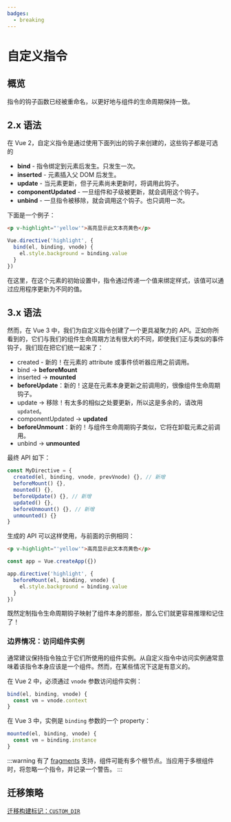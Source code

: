 ```yaml
---
badges:
  - breaking
---
```


# 自定义指令 <MigrationBadges :badges="$frontmatter.badges" />

## 概览

指令的钩子函数已经被重命名，以更好地与组件的生命周期保持一致。

## 2.x 语法

在 Vue 2，自定义指令是通过使用下面列出的钩子来创建的，这些钩子都是可选的

- **bind** - 指令绑定到元素后发生。只发生一次。
- **inserted** - 元素插入父 DOM 后发生。
- **update** - 当元素更新，但子元素尚未更新时，将调用此钩子。
- **componentUpdated** - 一旦组件和子级被更新，就会调用这个钩子。
- **unbind** - 一旦指令被移除，就会调用这个钩子。也只调用一次。

下面是一个例子：

```html
<p v-highlight="'yellow'">高亮显示此文本亮黄色</p>
```

```js
Vue.directive('highlight', {
  bind(el, binding, vnode) {
    el.style.background = binding.value
  }
})
```

在这里，在这个元素的初始设置中，指令通过传递一个值来绑定样式，该值可以通过应用程序更新为不同的值。

## 3.x 语法

然而，在 Vue 3 中，我们为自定义指令创建了一个更具凝聚力的 API。正如你所看到的，它们与我们的组件生命周期方法有很大的不同，即使我们正与类似的事件钩子，我们现在把它们统一起来了：

- created - 新的！在元素的 attribute 或事件侦听器应用之前调用。
- bind → **beforeMount**
- inserted → **mounted**
- **beforeUpdate**：新的！这是在元素本身更新之前调用的，很像组件生命周期钩子。
- update → 移除！有太多的相似之处要更新，所以这是多余的，请改用 `updated`。
- componentUpdated → **updated**
- **beforeUnmount**：新的！与组件生命周期钩子类似，它将在卸载元素之前调用。
- unbind -> **unmounted**

最终 API 如下：

```js
const MyDirective = {
  created(el, binding, vnode, prevVnode) {}, // 新增
  beforeMount() {},
  mounted() {},
  beforeUpdate() {}, // 新增
  updated() {},
  beforeUnmount() {}, // 新增
  unmounted() {}
}
```

生成的 API 可以这样使用，与前面的示例相同：

```html
<p v-highlight="'yellow'">高亮显示此文本亮黄色</p>
```

```js
const app = Vue.createApp({})

app.directive('highlight', {
  beforeMount(el, binding, vnode) {
    el.style.background = binding.value
  }
})
```

既然定制指令生命周期钩子映射了组件本身的那些，那么它们就更容易推理和记住了！

### 边界情况：访问组件实例

通常建议保持指令独立于它们所使用的组件实例。从自定义指令中访问实例通常意味着该指令本身应该是一个组件。然而，在某些情况下这是有意义的。

在 Vue 2 中，必须通过 `vnode` 参数访问组件实例：

```js
bind(el, binding, vnode) {
  const vm = vnode.context
}
```

在 Vue 3 中，实例是 `binding` 参数的一个 property：

```js
mounted(el, binding, vnode) {
  const vm = binding.instance
}
```

:::warning
有了 [fragments](/guide/migration/fragments.html#概览) 支持，组件可能有多个根节点。当应用于多根组件时，将忽略一个指令，并记录一个警告。
:::

## 迁移策略

[迁移构建标记：`CUSTOM_DIR`](migration-build.html#兼容性配置)
